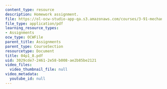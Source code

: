 ```yaml
---
content_type: resource
description: Homework assignment.
file: https://ol-ocw-studio-app-qa.s3.amazonaws.com/courses/3-91-mechanical-behavior-of-plastics-spring-2007/3029cde724612e58b008ae2b85be2121_04p1_8.pdf
file_type: application/pdf
learning_resource_types:
- Assignments
ocw_type: OCWFile
parent_title: Assignments
parent_type: CourseSection
resourcetype: Document
title: 04p1_8.pdf
uid: 3029cde7-2461-2e58-b008-ae2b85be2121
video_files:
  video_thumbnail_file: null
video_metadata:
  youtube_id: null
---
```

